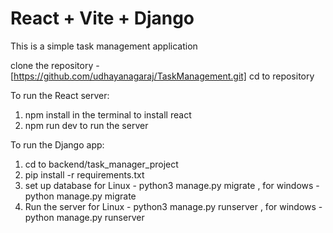 # React + Vite + Django

This is a simple task management application


clone the repository   -[https://github.com/udhayanagaraj/TaskManagement.git]
cd to repository

To run the React server:
1. npm install in the terminal to install react
2. npm run dev to run the server


To run the Django app:
1. cd to backend/task_manager_project
2. pip install -r requirements.txt
3. set up database
   for Linux - python3 manage.py migrate , for windows - python manage.py migrate
4. Run the server
   for Linux - python3 manage.py runserver , for windows - python manage.py runserver 
  
